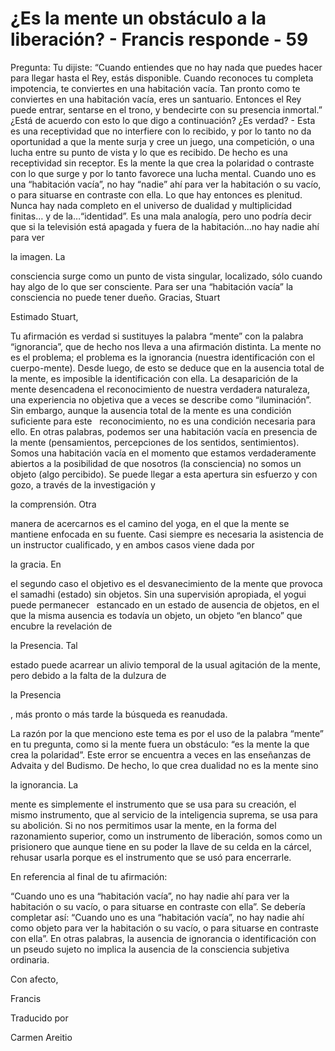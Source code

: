 # ¿Es la mente un obstáculo a la liberación? - Francis responde - 59

Pregunta: Tu dijiste: &ldquo;Cuando entiendes que no hay nada que puedes hacer para llegar hasta el Rey, est&aacute;s disponible. Cuando reconoces tu completa impotencia, te conviertes en una habitaci&oacute;n vac&iacute;a. Tan pronto como te conviertes en una habitaci&oacute;n vac&iacute;a, eres un santuario. Entonces el Rey puede entrar, sentarse en el trono, y bendecirte con su presencia inmortal.&rdquo; &iquest;Est&aacute; de acuerdo con esto lo que digo a continuaci&oacute;n? &iquest;Es verdad? - Esta es una receptividad que no interfiere con lo recibido, y por lo tanto no da oportunidad a que la mente surja y cree un juego, una competici&oacute;n, o una lucha entre su punto de vista y lo que es recibido. De hecho es una receptividad sin receptor. Es la mente la que crea la polaridad o contraste con lo que surge y por lo tanto favorece una lucha mental. Cuando uno es una &ldquo;habitaci&oacute;n vac&iacute;a&rdquo;, no hay &ldquo;nadie&rdquo; ah&iacute; para ver la habitaci&oacute;n o su vac&iacute;o, o para situarse en contraste con ella. Lo que hay entonces es plenitud. Nunca hay nada completo en el universo de dualidad y multiplicidad finitas&hellip; y de la&hellip;&ldquo;identidad&rdquo;. Es una mala analog&iacute;a, pero uno podr&iacute;a decir que si la televisi&oacute;n est&aacute; apagada y fuera de la habitaci&oacute;n&hellip;no hay nadie ah&iacute; para ver 

la imagen. La

 consciencia surge como un punto de vista singular, localizado, s&oacute;lo cuando hay algo de lo que ser consciente. Para ser una &ldquo;habitaci&oacute;n vac&iacute;a&rdquo; la consciencia no puede tener due&ntilde;o. Gracias, Stuart

Estimado Stuart,

Tu afirmaci&oacute;n es verdad si sustituyes la palabra &ldquo;mente&rdquo; con la palabra &ldquo;ignorancia&rdquo;, que de hecho nos lleva a una afirmaci&oacute;n distinta. La mente no es el problema; el problema es la ignorancia (nuestra identificaci&oacute;n con el cuerpo-mente). Desde luego, de esto se deduce que en la ausencia total de la mente, es imposible la identificaci&oacute;n con ella. La desaparici&oacute;n de la mente desencadena el reconocimiento de nuestra verdadera naturaleza, una experiencia no objetiva que a veces se describe como &ldquo;iluminaci&oacute;n&rdquo;. Sin embargo, aunque la ausencia total de la mente es una condici&oacute;n suficiente para este
&nbsp; 
reconocimiento, no es una condici&oacute;n necesaria para ello. En otras palabras, podemos ser una habitaci&oacute;n vac&iacute;a en presencia de la mente (pensamientos, percepciones de los sentidos, sentimientos). Somos una habitaci&oacute;n vac&iacute;a en el momento que estamos verdaderamente abiertos a la posibilidad de que nosotros (la consciencia) no somos un objeto (algo percibido). Se puede llegar a esta apertura sin esfuerzo y con gozo, a trav&eacute;s de la investigaci&oacute;n y 

la comprensi&oacute;n. Otra

 manera de acercarnos es el camino del yoga, en el que la mente se mantiene enfocada en su fuente. Casi siempre es necesaria la asistencia de un instructor cualificado, y en ambos casos viene dada por 

la gracia. En

 el segundo caso el objetivo es el desvanecimiento de la mente que provoca el samadhi (estado) sin objetos. Sin una supervisi&oacute;n apropiada, el yogui puede permanecer
&nbsp; 
estancado en un estado de ausencia de objetos, en el que la misma ausencia es todav&iacute;a un objeto, un objeto &ldquo;en blanco&rdquo; que encubre la revelaci&oacute;n de 

la Presencia. Tal

 estado puede acarrear un alivio temporal de la usual agitaci&oacute;n de la mente, pero debido a la falta de la dulzura de 

la Presencia

, m&aacute;s pronto o m&aacute;s tarde la b&uacute;squeda es reanudada.

La raz&oacute;n por la que menciono este tema es por el uso de la palabra &ldquo;mente&rdquo; en tu pregunta, como si la mente fuera un obst&aacute;culo: &ldquo;es la mente la que crea la polaridad&rdquo;. Este error se encuentra a veces en las ense&ntilde;anzas de Advaita y del Budismo. De hecho, lo que crea dualidad no es la mente sino 

la ignorancia. La

 mente es simplemente el instrumento que se usa para su creaci&oacute;n, el mismo instrumento, que al servicio de la inteligencia suprema, se usa para su abolici&oacute;n. Si no nos permitimos usar la mente, en la forma del razonamiento superior, como un instrumento de liberaci&oacute;n, somos como un prisionero que aunque tiene en su poder la llave de su celda en la c&aacute;rcel, rehusar usarla porque es el instrumento que se us&oacute; para encerrarle.

En referencia al final de tu afirmaci&oacute;n:

&ldquo;Cuando uno es una &ldquo;habitaci&oacute;n vac&iacute;a&rdquo;, no hay nadie ah&iacute; para ver la habitaci&oacute;n o su vac&iacute;o, o para situarse en contraste con ella&rdquo;. Se deber&iacute;a completar as&iacute;: &ldquo;Cuando uno es una &ldquo;habitaci&oacute;n vac&iacute;a&rdquo;, no hay nadie ah&iacute; como objeto para ver la habitaci&oacute;n o su vac&iacute;o, o para situarse en contraste con ella&rdquo;. En otras palabras, la ausencia de ignorancia o identificaci&oacute;n con un pseudo sujeto no implica la ausencia de la consciencia subjetiva ordinaria.

Con afecto,

Francis

Traducido por 

Carmen Areitio

